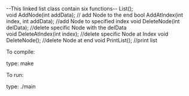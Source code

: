 
--This linked list class contain six functions--
  List();	      
  void AddNode(int addData); // add Node to the end
  bool AddAtIndex(int index, int addData);  //add Node to specified index
  void DeleteNode(int delData);  //delete specific Node with the delData  
  void DeleteAtIndex(int index); //delete specific Node at Index
  void DeleteNode();  //delete Node at end
  void PrintList();  //print list

To compile:

type: make

To run:

type: ./main